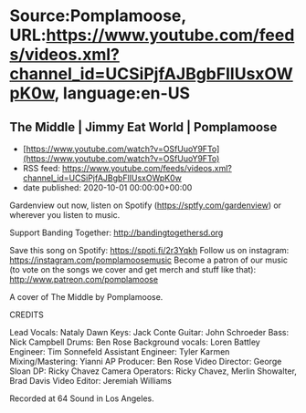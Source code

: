 # Source:Pomplamoose, URL:https://www.youtube.com/feeds/videos.xml?channel_id=UCSiPjfAJBgbFlIUsxOWpK0w, language:en-US

## The Middle | Jimmy Eat World | Pomplamoose
 - [https://www.youtube.com/watch?v=OSfUuoY9FTo](https://www.youtube.com/watch?v=OSfUuoY9FTo)
 - RSS feed: https://www.youtube.com/feeds/videos.xml?channel_id=UCSiPjfAJBgbFlIUsxOWpK0w
 - date published: 2020-10-01 00:00:00+00:00

Gardenview out now, listen on Spotify (https://sptfy.com/gardenview) or wherever you listen to music.

 Support Banding Together: http://bandingtogethersd.org

Save this song on Spotify: https://spoti.fi/2r3Yqkh
Follow us on instagram: https://instagram.com/pomplamoosemusic
Become a patron of our music (to vote on the songs we cover and get merch and stuff like that): http://www.patreon.com/pomplamoose

A cover of The Middle by Pomplamoose.

CREDITS

Lead Vocals: Nataly Dawn
Keys: Jack Conte
Guitar: John Schroeder 
Bass: Nick Campbell
Drums: Ben Rose
Background vocals: Loren Battley
Engineer: Tim Sonnefeld 
Assistant Engineer: Tyler Karmen
Mixing/Mastering: Yianni AP
Producer: Ben Rose
Video Director: George Sloan
DP: Ricky Chavez
Camera Operators: Ricky Chavez, Merlin Showalter, Brad Davis 
Video Editor: Jeremiah Williams

Recorded at 64 Sound in Los Angeles.

